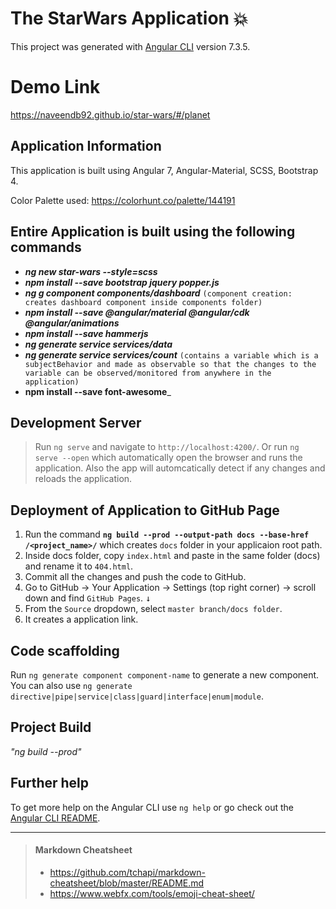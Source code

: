 # The StarWars Application :boom:

This project was generated with [Angular CLI](https://github.com/angular/angular-cli) version 7.3.5.

# Demo Link

  https://naveendb92.github.io/star-wars/#/planet

## Application Information

  This application is built using Angular 7, Angular-Material, SCSS, Bootstrap 4.
  
  Color Palette used: https://colorhunt.co/palette/144191
  
##  Entire Application is built using the following commands
  * ___ng new star-wars --style=scss___
  * ___npm install --save bootstrap jquery popper.js___
  * ___ng g component components/dashboard___ `(component creation: creates dashboard component inside components folder)`
  * ___npm install --save @angular/material @angular/cdk @angular/animations___
  * ___npm install --save hammerjs___
  * ___ng generate service services/data___
  * ___ng generate service services/count___
  `(contains a variable which is a subjectBehavior and made as observable so that the changes to the variable can be observed/monitored from anywhere in the application)`
  * __npm install --save font-awesome___

## Development Server

 > Run `ng serve` and navigate to `http://localhost:4200/`. Or run `ng serve --open` which automatically open the browser and runs the application. Also the app will automcatically detect if any changes and reloads the application.
 
## Deployment of Application to GitHub Page

  1.  Run the command **`ng build --prod --output-path docs --base-href /<project_name>/`** which creates `docs` folder in your applicaion root path. 
  2.  Inside docs folder, copy `index.html` and paste in the same folder (docs) and rename it to `404.html`.
  3. Commit all the changes and push the code to GitHub.
  4. Go to GitHub -> Your Application -> Settings (top right corner) -> scroll down and find `GitHub Pages`. <kbd>↓</kbd>
  5. From the `Source` dropdown, select `master branch/docs folder`.
  6. It creates a application link.

## Code scaffolding

Run `ng generate component component-name` to generate a new component. You can also use `ng generate directive|pipe|service|class|guard|interface|enum|module`.

## Project Build

  _"ng build --prod"_


## Further help

To get more help on the Angular CLI use `ng help` or go check out the [Angular CLI README](https://github.com/angular/angular-cli/blob/master/README.md).

- - - -
> #### Markdown Cheatsheet ####
  > * https://github.com/tchapi/markdown-cheatsheet/blob/master/README.md
  > * https://www.webfx.com/tools/emoji-cheat-sheet/
